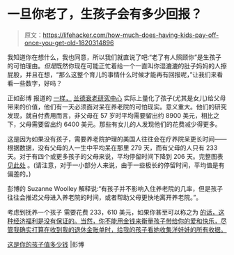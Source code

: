 # 一旦你老了，生孩子会有多少回报？

> 原文：<https://lifehacker.com/how-much-does-having-kids-pay-off-once-you-get-old-1820314896>

我知道你在想什么，我也同意，所以我们就直说了吧:“老了有人照顾你”是生孩子的可怕理由。*但是*既然你现在可能正忙着给一个一直叫你湿漉漉的肚子妈妈的人擦屁股，并且在想，“那么这整个育儿的事情什么时候才能再有回报呢，”让我们来看看一些数字，好吗？



正如彭博 报道的 [一样，](https://www.bloomberg.com/news/articles/2017-08-28/this-is-the-best-long-term-care-insurance) [兰德衰老研究中心](http://hrsonline.isr.umich.edu/data/) 实际上量化了孩子(尤其是女儿)给父母带来的价值，他们有一天必须面对呆在养老院的可怕现实。意义重大。他们的研究发现，就自付费用而言，非父母在 57 岁时平均需要留出约 8900 美元，相比之下，父母需要留出约 6400 美元。那些有女儿的人发现他们的花费减少得更多。

这是因为如果没有孩子，需要养老院护理的美国人往往会在疗养院呆更长时间——根据数据，没有父母的人一生中平均呆在那里 279 天，而有父母的人只有 233 天。对于有四个或更多孩子的父母来说，平均停留时间下降到 206 天。完整图表 [见此处](https://www.bloomberg.com/news/articles/2017-08-28/this-is-the-best-long-term-care-insurance) 。(请注意，对于一小部分人来说，由于一些极长的停留时间，平均值是有偏差的。)

彭博的 Suzanne Woolley 解释说:“有孩子并不影响入住养老院的几率，但是孩子往往会推迟父母进入养老院的时间，或者帮助父母更快地离开养老院。”。

考虑到抚养一个孩子 需要花费 233，610 美元，如果你甚至可以称之为 [的话，这种经济福利是没有保证的。当然，你不能用金钱来衡量孩子带给你的爱和快乐，尽管我确实打算在收到我的退休金账单时，给我的孩子看她收集洋娃娃的所有收据。](http://money.cnn.com/2017/01/09/pf/cost-of-raising-a-child-2015/index.html)

[这是你的孩子值多少钱](https://www.bloomberg.com/news/articles/2017-08-28/this-is-the-best-long-term-care-insurance) |彭博